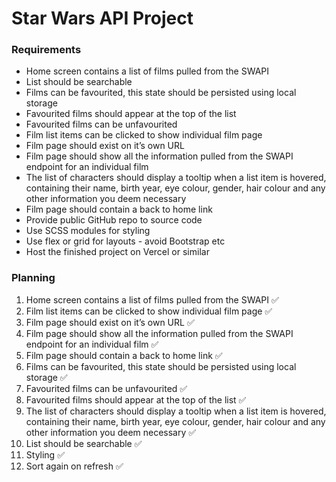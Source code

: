 # Star Wars API Project

### Requirements
- Home screen contains a list of films pulled from the SWAPI
- List should be searchable
- Films can be favourited, this state should be persisted using local storage
- Favourited films should appear at the top of the list
- Favourited films can be unfavourited
- Film list items can be clicked to show individual film page
- Film page should exist on it’s own URL
- Film page should show all the information pulled from the SWAPI endpoint for an individual film
- The list of characters should display a tooltip when a list item is hovered, containing their name, birth year, eye colour, gender, hair colour and any other information you deem necessary
- Film page should contain a back to home link
- Provide public GitHub repo to source code
- Use SCSS modules for styling
- Use flex or grid for layouts - avoid Bootstrap etc
- Host the finished project on Vercel or similar


### Planning
1. Home screen contains a list of films pulled from the SWAPI ✅
2. Film list items can be clicked to show individual film page ✅
3. Film page should exist on it’s own URL ✅
4. Film page should show all the information pulled from the SWAPI endpoint for an individual film ✅
5. Film page should contain a back to home link ✅
6. Films can be favourited, this state should be persisted using local storage ✅
7. Favourited films can be unfavourited ✅
8. Favourited films should appear at the top of the list ✅
9. The list of characters should display a tooltip when a list item is hovered, containing their name, birth year, eye colour, gender, hair colour and any other information you deem necessary ✅
10. List should be searchable ✅
11. Styling ✅
12. Sort again on refresh ✅